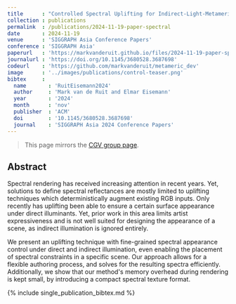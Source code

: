```yaml
---
title      : "Controlled Spectral Uplifting for Indirect-Light-Metamerism"
collection : publications
permalink  : /publications/2024-11-19-paper-spectral
date       : 2024-11-19
venue      : 'SIGGRAPH Asia Conference Papers'
conference : 'SIGGRAPH Asia'
paperurl   : 'https://markvanderuit.github.io/files/2024-11-19-paper-spectral/spectral-paper.pdf'
journalurl : 'https://doi.org/10.1145/3680528.3687698'
codeurl    : 'https://github.com/markvanderuit/metameric_dev'
image      : '../images/publications/control-teaser.png'
bibtex     :
  name       : 'RuitEisemann2024'
  author     : 'Mark van de Ruit and Elmar Eisemann'
  year       : '2024'
  month      : 'nov'
  publisher  : 'ACM'
  doi        : '10.1145/3680528.3687698'
  journal    : 'SIGGRAPH Asia 2024 Conference Papers'
---
```


> This page mirrors the [CGV group page](https://graphics.tudelft.nl/Publications-new/2024/RE24/).

## Abstract

Spectral rendering has received increasing attention in recent years. Yet, solutions to define spectral reflectances are mostly limited to uplifting techniques which deterministically augment existing RGB inputs. Only recently has uplifting been able to ensure a certain surface appearance under direct illuminants. Yet, prior work in this area limits artist expressiveness and is not well suited for designing the appearance of a scene, as indirect illumination is ignored entirely.

We present an uplifting technique with fine-grained spectral appearance control under direct and indirect illumination, even enabling the placement of spectral constraints in a specific scene. Our approach allows for a flexible authoring process, and solves for the resulting spectra efficiently. Additionally, we show that our method's memory overhead during rendering is kept small, by introducing a compact spectral texture format.

{% include single_publication_bibtex.md %}